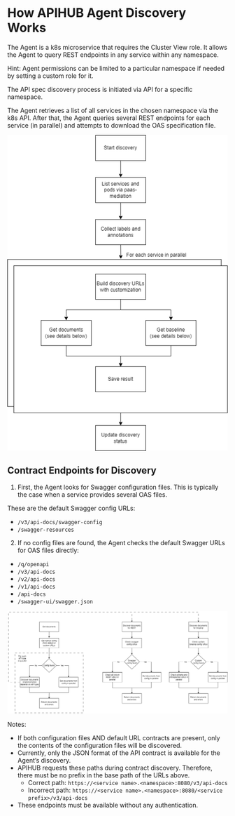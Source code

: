 # How APIHUB Agent Discovery Works

The Agent is a k8s microservice that requires the Cluster View role. It allows the Agent to query REST endpoints in any service within any namespace.

Hint: Agent permissions can be limited to a particular namespace if needed by setting a custom role for it.

The API spec discovery process is initiated via API for a specific namespace.

The Agent retrieves a list of all services in the chosen namespace via the k8s API. After that, the Agent queries several REST endpoints for each service (in parallel) and attempts to download the OAS specification file.

![high level discovery process diagram](./images/discovery_generic.drawio.png)

## Contract Endpoints for Discovery

1. First, the Agent looks for Swagger configuration files. This is typically the case when a service provides several OAS files.

These are the default Swagger config URLs:

- `/v3/api-docs/swagger-config`
- `/swagger-resources`

2. If no config files are found, the Agent checks the default Swagger URLs for OAS files directly:

- `/q/openapi`
- `/v3/api-docs`
- `/v2/api-docs`
- `/v1/api-docs`
- `/api-docs`
- `/swagger-ui/swagger.json`

![documents discovery algorithm](./images/discovery_get_documents.drawio.png)

Notes:

- If both configuration files AND default URL contracts are present, only the contents of the configuration files will be discovered.
- Currently, only the JSON format of the API contract is available for the Agent’s discovery.
- APIHUB requests these paths during contract discovery. Therefore, there must be no prefix in the base path of the URLs above.  
  - Correct path: `https://<service name>.<namespace>:8080/v3/api-docs`  
  - Incorrect path: `https://<service name>.<namespace>:8080/<service prefix>/v3/api-docs`
- These endpoints must be available without any authentication.
